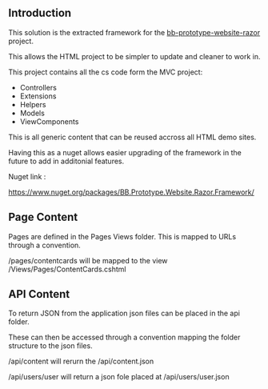 ## Introduction

This solution is the extracted framework for the [bb-prototype-website-razor](https://github.com/buildingblocks/bb-prototype-website-razor) project.

This allows the HTML project to be simpler to update and cleaner to work in.

This project contains all the cs code form the MVC project:
* Controllers
* Extensions
* Helpers
* Models
* ViewComponents

This is all generic content that can be reused accross all HTML demo sites.

Having this as a nuget allows easier upgrading of the framework in the future to add in additonial features.

Nuget link :

https://www.nuget.org/packages/BB.Prototype.Website.Razor.Framework/

## Page Content

Pages are defined in the Pages Views folder. This is mapped to URLs through a convention.

/pages/contentcards will be mapped to the view /Views/Pages/ContentCards.cshtml

## API Content

To return JSON from the application json files can be placed in the api folder.

These can then be accessed through a convention mapping the folder structure to the json files.

/api/content will rerurn the /api/content.json

/api/users/user will return a json fole placed at /api/users/user.json


